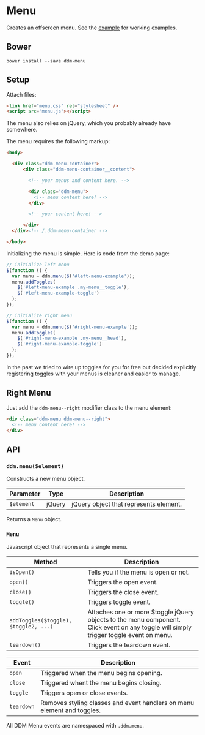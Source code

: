 # Menu

Creates an offscreen menu. See the [example](http://ui.deseretdigital.com/ddm-menu/)
for working examples.


## Bower

```shell
bower install --save ddm-menu
```


## Setup

Attach files:

```html
<link href="menu.css" rel="stylesheet" />
<script src="menu.js"></script>
```

The menu also relies on jQuery, which you probably already have somewhere.

The menu requires the following markup:

```html
<body>

  <div class="ddm-menu-container">
      <div class="ddm-menu-container__content">

        <!-- your menus and content here. -->

        <div class="ddm-menu">
          <!-- menu content here! -->
        </div>

        <!-- your content here! -->

      </div>
  </div><!-- /.ddm-menu-container -->

</body>
```

Initializing the menu is simple. Here is code from the demo page:

```javascript
// initialize left menu
$(function () {
  var menu = ddm.menu($('#left-menu-example'));
  menu.addToggles(
    $('#left-menu-example .my-menu__toggle'),
    $('#left-menu-example-toggle')
  );
});

// initialize right menu
$(function () {
  var menu = ddm.menu($('#right-menu-example'));
  menu.addToggles(
    $('#right-menu-example .my-menu__head'),
    $('#right-menu-example-toggle')
  );
});
```

In the past we tried to wire up toggles for you for free but decided explicitly
registering toggles with your menus is cleaner and easier to manage.


## Right Menu

Just add the `ddm-menu--right` modifier class to the menu element:

```html
<div class="ddm-menu ddm-menu--right">
  <!-- menu content here! -->
</div>
```


## API

### `ddm.menu($element)`

Constructs a new menu object.

| Parameter  | Type   | Description                            |
|------------|--------|----------------------------------------|
| `$element` | jQuery | jQuery object that represents element. |

Returns a `Menu` object.


### `Menu`

Javascript object that represents a single menu.

| Method                                | Description                                                                                                                            |
|---------------------------------------|----------------------------------------------------------------------------------------------------------------------------------------|
| `isOpen()`                            | Tells you if the menu is open or not.                                                                                                  |
| `open()`                              | Triggers the open event.                                                                                                               |
| `close()`                             | Triggers the close event.                                                                                                              |
| `toggle()`                            | Triggers toggle event.                                                                                                                 |
| `addToggles($toggle1, $toggle2, ...)` | Attaches one or more $toggle jQuery objects to the menu component. Click event on any toggle will simply trigger toggle event on menu. |
| `teardown()`                          | Triggers the teardown event.                                                                                                           |

| Event      | Description                                                             |
|------------|-------------------------------------------------------------------------|
| `open`     | Triggered when the menu begins opening.                                 |
| `close`    | Triggered whent the menu begins closing.                                |
| `toggle`   | Triggers open or close events.                                          |
| `teardown` | Removes styling classes and event handlers on menu element and toggles. |

All DDM Menu events are namespaced with `.ddm.menu`.
